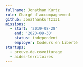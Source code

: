 ```yaml
---
fullname: Jonathan Kurtz
role: Chargé d'accompagnement
github: Jonathankurtz131
missions:
  - start: '2019-08-28'
    end: '2020-09-30'
    status: independent
    employer: Codeurs en Liberté
startups:
  - preuve-de-covoiturage
  - aides-territoires
---
```

